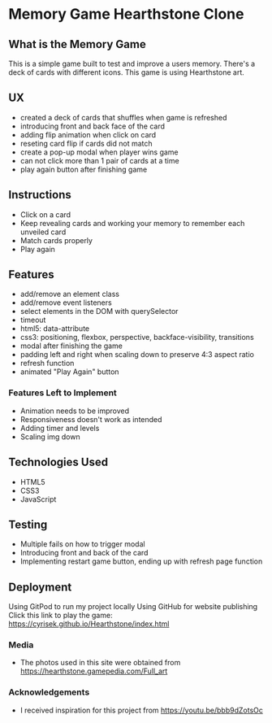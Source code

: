 # Memory Game Hearthstone Clone

## What is the Memory Game
This is a simple game built to test and improve a users memory. There's a deck of cards with different icons. This game is using Hearthstone art. 

## UX
* created a deck of cards that shuffles when game is refreshed
* introducing front and back face of the card
* adding flip animation when click on card
* reseting card flip if cards did not match
* create a pop-up modal when player wins game
* can not click more than 1 pair of cards at a time
* play again button after finishing game

## Instructions
* Click on a card
* Keep revealing cards and working your memory to remember each unveiled card
* Match cards properly
* Play again

## Features
* add/remove an element class
* add/remove event listeners
* select elements in the DOM with querySelector
* timeout
* html5: data-attribute
* css3: positioning, flexbox, perspective, backface-visibility, transitions
* modal after finishing the game
* padding left and right when scaling down to preserve 4:3 aspect ratio
* refresh function
* animated "Play Again" button

### Features Left to Implement
* Animation needs to be improved
* Responsiveness doesn't work as intended
* Adding timer and levels
* Scaling img down

## Technologies Used
* HTML5
* CSS3
* JavaScript

## Testing
* Multiple fails on how to trigger modal
* Introducing front and back of the card
* Implementing restart game button, ending up with refresh page function

## Deployment
Using GitPod to run my project locally
Using GitHub for website publishing
Click this link to play the game: https://cyrisek.github.io/Hearthstone/index.html






### Media
- The photos used in this site were obtained from https://hearthstone.gamepedia.com/Full_art

### Acknowledgements

- I received inspiration for this project from https://youtu.be/bbb9dZotsOc
